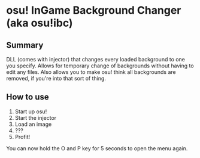 # osu! InGame Background Changer (aka osu!ibc)
## Summary
DLL (comes with injector) that changes every loaded background to one you specify. Allows for temporary change of backgrounds without having to edit any files. Also allows you to make osu! think all backgrounds are removed, if you're into that sort of thing.

## How to use
1. Start up osu!
1. Start the injector
1. Load an image
1. ???
1. Profit!

You can now hold the O and P key for 5 seconds to open the menu again.
